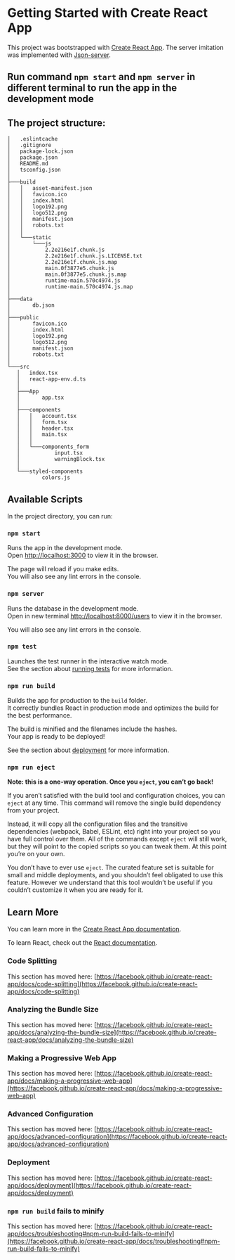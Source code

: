 # Getting Started with Create React App

This project was bootstrapped with [Create React App](https://github.com/facebook/create-react-app).
The server imitation was implemented with [Json-server](https://github.com/typicode/json-server).

## Run command `npm start` and `npm server` in different terminal to run the app in the development mode

## The project structure:
 ```
│   .eslintcache
│   .gitignore
│   package-lock.json
│   package.json
│   README.md
│   tsconfig.json
│
├───build
│   │   asset-manifest.json
│   │   favicon.ico
│   │   index.html
│   │   logo192.png
│   │   logo512.png
│   │   manifest.json
│   │   robots.txt
│   │
│   └───static
│       └───js
│           2.2e216e1f.chunk.js
│           2.2e216e1f.chunk.js.LICENSE.txt
│           2.2e216e1f.chunk.js.map
│           main.0f3877e5.chunk.js
│           main.0f3877e5.chunk.js.map
│           runtime-main.570c4974.js
│           runtime-main.570c4974.js.map
│
├───data
│       db.json
│
├───public
│       favicon.ico
│       index.html
│       logo192.png
│       logo512.png
│       manifest.json
│       robots.txt
│
└───src
    │   index.tsx
    │   react-app-env.d.ts
    │
    ├───App
    │       app.tsx
    │
    ├───components
    │   │   account.tsx
    │   │   form.tsx
    │   │   header.tsx
    │   │   main.tsx
    │   │
    │   └───components_form
    │           input.tsx
    │           warningBlock.tsx
    │
    └───styled-components
            colors.js
```

## Available Scripts

In the project directory, you can run:

### `npm start`

Runs the app in the development mode.\
Open [http://localhost:3000](http://localhost:3000) to view it in the browser.

The page will reload if you make edits.\
You will also see any lint errors in the console.

### `npm server`

Runs the database in the development mode.\
Open in new terminal [http://localhost:8000/users](http://localhost:8000/users) to view it in the browser.

You will also see any lint errors in the console.

### `npm test`

Launches the test runner in the interactive watch mode.\
See the section about [running tests](https://facebook.github.io/create-react-app/docs/running-tests) for more information.

### `npm run build`

Builds the app for production to the `build` folder.\
It correctly bundles React in production mode and optimizes the build for the best performance.

The build is minified and the filenames include the hashes.\
Your app is ready to be deployed!

See the section about [deployment](https://facebook.github.io/create-react-app/docs/deployment) for more information.

### `npm run eject`

**Note: this is a one-way operation. Once you `eject`, you can’t go back!**

If you aren’t satisfied with the build tool and configuration choices, you can `eject` at any time. This command will remove the single build dependency from your project.

Instead, it will copy all the configuration files and the transitive dependencies (webpack, Babel, ESLint, etc) right into your project so you have full control over them. All of the commands except `eject` will still work, but they will point to the copied scripts so you can tweak them. At this point you’re on your own.

You don’t have to ever use `eject`. The curated feature set is suitable for small and middle deployments, and you shouldn’t feel obligated to use this feature. However we understand that this tool wouldn’t be useful if you couldn’t customize it when you are ready for it.

## Learn More

You can learn more in the [Create React App documentation](https://facebook.github.io/create-react-app/docs/getting-started).

To learn React, check out the [React documentation](https://reactjs.org/).

### Code Splitting

This section has moved here: [https://facebook.github.io/create-react-app/docs/code-splitting](https://facebook.github.io/create-react-app/docs/code-splitting)

### Analyzing the Bundle Size

This section has moved here: [https://facebook.github.io/create-react-app/docs/analyzing-the-bundle-size](https://facebook.github.io/create-react-app/docs/analyzing-the-bundle-size)

### Making a Progressive Web App

This section has moved here: [https://facebook.github.io/create-react-app/docs/making-a-progressive-web-app](https://facebook.github.io/create-react-app/docs/making-a-progressive-web-app)

### Advanced Configuration

This section has moved here: [https://facebook.github.io/create-react-app/docs/advanced-configuration](https://facebook.github.io/create-react-app/docs/advanced-configuration)

### Deployment

This section has moved here: [https://facebook.github.io/create-react-app/docs/deployment](https://facebook.github.io/create-react-app/docs/deployment)

### `npm run build` fails to minify

This section has moved here: [https://facebook.github.io/create-react-app/docs/troubleshooting#npm-run-build-fails-to-minify](https://facebook.github.io/create-react-app/docs/troubleshooting#npm-run-build-fails-to-minify)
